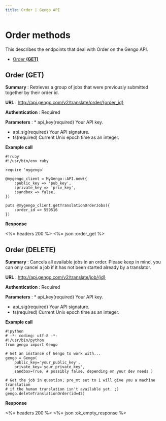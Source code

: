 ```yaml
---
title: Order | Gengo API
---
```


# Order methods

This describes the endpoints that deal with Order on the Gengo API.

* [Order __(GET)__](#order-get)

## Order (GET)

__Summary__
: Retrieves a group of jobs that were previously submitted together by their order id.

__URL__
: http://api.gengo.com/v2/translate/order/{order_id}

__Authentication__
: Required

__Parameters__
: * api_key(required) Your API key.
  * api_sig(required) Your API signature.
  * ts(required) Current Unix epoch time as an integer.

__Example call__

    #!ruby
    #!/usr/bin/env ruby

    require 'mygengo'

    @mygengo_client = MyGengo::API.new({
        :public_key => 'pub_key',
        :private_key => 'priv_key',
        :sandbox => false,
    })

    puts @mygengo_client.getTranslationOrderJobs({
        :order_id => 559516
    })


__Response__

<%= headers 200 %>
<%= json :order_get %>

## Order (DELETE)

__Summary__
: Cancels all available jobs in an order. Please keep in mind, you can only cancel a job if it has not been started already by a translator.

__URL__
: http://api.gengo.com/v2/translate/job/{id}

__Authentication__
: Required

__Parameters__
: * api_key(required) Your API key.
  * api_sig(required) Your API signature.
  * ts(required) Current Unix epoch time as an integer.

__Example call__

    #!python
    # -*- coding: utf-8 -*-
    #!/usr/bin/python
    from gengo import Gengo

    # Get an instance of Gengo to work with...
    gengo = Gengo(
        public_key='your_public_key',
        private_key='your_private_key',
        sandbox=True, # possibly false, depending on your dev needs )

    # Get the job in question; pre_mt set to 1 will give you a machine translation
    # if the human translation isn't available yet. ;)
    gengo.deleteTranslationOrder(id=42)

__Response__

<%= headers 200 %>
<%= json :ok_empty_response %>